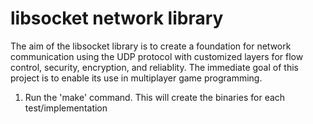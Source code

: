 # libsocket network library 

The aim of the libsocket library is to create a foundation for network communication using the UDP protocol with customized layers for flow control, security, encryption, and reliablity. The immediate goal of this project is to enable its use in multiplayer game programming. 

1. Run the 'make' command. This will create the binaries for each test/implementation


